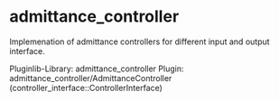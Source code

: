 admittance_controller
==========================================

Implemenation of admittance controllers for different input and output interface.

Pluginlib-Library: admittance_controller
Plugin: admittance_controller/AdmittanceController (controller_interface::ControllerInterface)
